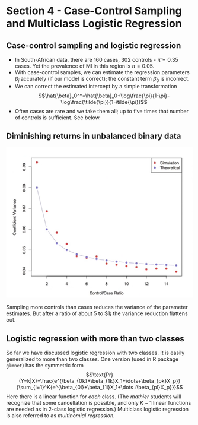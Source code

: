 # Section 4 - Case-Control Sampling and Multiclass Logistic Regression
## Case-control sampling and logistic regression
* In South-African data, there are 160 cases, 302 controls - $\tilde{\pi}=0.35$ cases. Yet the prevalence of MI in this region is $\pi=0.05.$
* With case-control samples, we can estimate the regression parameters $\beta_j$ accurately (if our model is correct); the constant term $\beta_0$ is incorrect.
* We can correct the estimated intercept by a simple transformation
$$\hat{\beta}_0^*=\hat{\beta}_0+\log\frac{\pi}{1-\pi}-\log\frac{\tilde{\pi}}{1-\tilde{\pi}}$$
* Often cases are rare and we take them all; up to five times that number of controls is sufficient. See below.
## Diminishing returns in unbalanced binary data
![](images/dim.png)

Sampling more controls than cases reduces the variance of the parameter estimates. But after a ratio of about $5$ to $1¡ the variance reduction flattens out.
## Logistic regression with more than two classes
So far we have discussed logistic regression with two classes. It is easily generalized to more than two classes. One version (used in R package `glmnet`) has the symmetric form
$$\text{Pr}(Y=k|X)=\frac{e^{\beta_{0k}+\beta_{1k}X_1+\dots+\beta_{pk}X_p}}{\sum_{l=1}^K{e^{\beta_{0l}+\beta_{1l}X_1+\dots+\beta_{pl}X_p}}}$$
Here there is a linear function for _each_ class.
(The _mathier_ students will recognize that some cancellation is possible, and only $K-1$ linear functions are needed as in $2$-class logistic regression.)
Multiclass logistic regression is also referred to as _multinomial regression._
